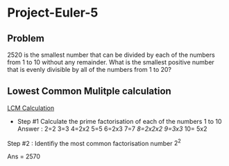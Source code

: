 # Project-Euler-5 

## Problem  
2520 is the smallest number that can be divided by each of the numbers from 1 to 10 without any remainder.
What is the smallest positive number that is evenly divisible by all of the numbers from 1 to 20?



## Lowest Common Mulitple calculation
[LCM Calculation](https://www.math.toronto.edu/mathnet/questionCorner/lcm.html)  
* Step #1 Calculate the prime factorisation of each of the numbers 1 to 10 
Answer : 2=2 3=3 4=2x2 5=5 6=2x3 7=7 *8=2x2x2* *9=3x3* 10= 5x2 

Step #2 : Identifiy the most common factorisation number 
$2^2$

Ans = 2570
